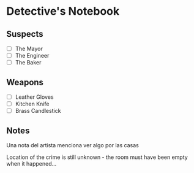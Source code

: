 # Detective's Notebook

## Suspects
- [ ] The Mayor
- [ ] The Engineer
- [ ] The Baker

## Weapons
- [ ] Leather Gloves
- [ ] Kitchen Knife
- [ ] Brass Candlestick

## Notes
Una nota del artista menciona ver algo por las casas

Location of the crime is still unknown - the room must have been empty when it happened...

